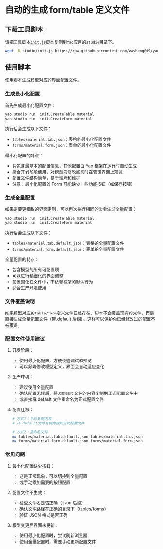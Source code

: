 # 自动的生成 form/table 定义文件

## 下载工具脚本

请把工具脚本[`init.js`](https://github.com/wwsheng009/yao-init/blob/main/studio/init.js)脚本复制到`Yao`应用的`studio`目录下。

```sh
wget -O studio/init.js https://raw.githubusercontent.com/wwsheng009/yao-init/main/studio/init.js
```

## 使用脚本

使用脚本生成模型对应的界面配置文件。

### 生成最小化配置

首先生成最小化配置文件：

```sh
yao studio run  init.CreateTable material
yao studio run  init.CreateForm material
```

执行后会生成以下文件：

- `tables/material.tab.json`：表格的最小化配置文件
- `forms/material.form.json`：表单的最小化配置文件

最小化配置的特点：

- 只包含最基本的配置信息，其他配置由 Yao 框架在运行时自动生成
- 适合开发阶段使用，对模型的修改能实时在管理界面上预览
- 配置文件结构简单，易于理解和维护
- 注意：最小化配置的 Form 可能缺少一些功能按钮（如保存按钮）

### 生成全量配置

如果需要更细致的界面定制，可以再次执行相同的命令生成全量配置：

```sh
yao studio run  init.CreateTable material
yao studio run  init.CreateForm material
```

执行后会生成以下文件：

- `tables/material.tab.default.json`：表格的全量配置文件
- `forms/material.form.default.json`：表单的全量配置文件

全量配置的特点：

- 包含模型的所有可配置项
- 可以进行精细化的界面调整
- 配置固化在文件中，不依赖框架的默认行为
- 适合生产环境使用

### 文件覆盖说明

如果模型对应的`table/form`定义文件已经存在，脚本不会覆盖现有的文件，而是直接生成全量配置文件（带.default 后缀）。这样可以保护你已经修改过的配置不被覆盖。

### 配置文件使用建议

1. 开发阶段：

   - 使用最小化配置，方便快速调试和预览
   - 可以频繁修改模型定义，界面会自动适应变化

2. 生产环境：

   - 建议使用全量配置
   - 确认配置无误后，将.default 文件的内容复制到正式配置文件中
   - 或直接将.default 文件重命名为正式配置文件

3. 配置迁移：

   ```sh
   # 方式1：手动复制内容
   # 从.default文件复制内容到正式配置文件

   # 方式2：重命名文件
   mv tables/material.tab.default.json tables/material.tab.json
   mv forms/material.form.default.json forms/material.form.json
   ```

### 常见问题

1. 最小化配置缺少按钮：

   - 这是正常现象，可以切换到全量配置
   - 或手动添加需要的按钮配置

2. 配置文件不生效：

   - 检查文件名是否正确（.json 后缀）
   - 确认文件路径在正确的目录下（tables/forms）
   - 验证 JSON 格式是否正确

3. 模型变更后界面未更新：
   - 使用最小化配置时，尝试刷新浏览器
   - 使用全量配置时，需要手动更新配置文件
